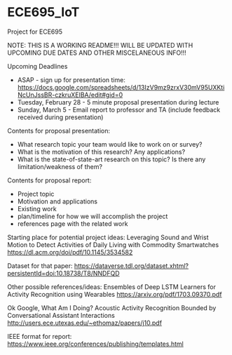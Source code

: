 # ECE695_IoT
Project for ECE695

NOTE: THIS IS A WORKING README!!! WILL BE UPDATED WITH UPCOMING DUE DATES AND OTHER MISCELANEOUS INFO!!!

Upcoming Deadlines
- ASAP - sign up for presentation time: https://docs.google.com/spreadsheets/d/13IzV9mz9zrxV30mV95UXKtiNcUnJssBR-czkruXEIBA/edit#gid=0
- Tuesday, February 28 - 5 minute proposal presentation during lecture
- Sunday, March 5 - Email report to professor and TA (include feedback received during presentation)

Contents for proposal presentation:
- What research topic your team would like to work on or survey?
- What is the motivation of this research? Any applications?
- What is the state-of-state-art research on this topic? Is there any limitation/weakness of them?

Contents for proposal report:
- Project topic
- Motivation and applications
- Existing work
- plan/timeline for how we will accomplish the project
- references page with the related work

Starting place for potential project ideas:
Leveraging Sound and Wrist Motion to Detect Activities of Daily Living with Commodity Smartwatches
https://dl.acm.org/doi/pdf/10.1145/3534582

Dataset for that paper:
https://dataverse.tdl.org/dataset.xhtml?persistentId=doi:10.18738/T8/NNDFQD

Other possible references/ideas:
Ensembles of Deep LSTM Learners for Activity Recognition using Wearables
https://arxiv.org/pdf/1703.09370.pdf

Ok Google, What Am I Doing? Acoustic Activity Recognition Bounded by Conversational Assistant Interactions
http://users.ece.utexas.edu/~ethomaz/papers/j10.pdf

IEEE format for report:
https://www.ieee.org/conferences/publishing/templates.html
